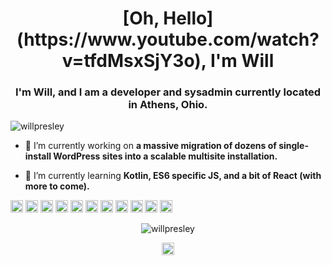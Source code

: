 <h1 align="center">[Oh, Hello](https://www.youtube.com/watch?v=tfdMsxSjY3o), I'm Will</h1>
<h3 align="center">I'm Will, and I am a developer and sysadmin currently located in Athens, Ohio.</h3>

<p align="left"> <img src="https://komarev.com/ghpvc/?username=willpresley" alt="willpresley" /> </p>

- 🔭 I’m currently working on **a massive migration of dozens of single-install WordPress sites into a scalable multisite installation.**

- 🌱 I’m currently learning **Kotlin, ES6 specific JS, and a bit of React (with more to come).**

<p align="left"><img src="https://devicons.github.io/devicon/devicon.git/icons/android/android-original-wordmark.svg" alt="android" width="20" height="20"/> <img src="https://devicons.github.io/devicon/devicon.git/icons/css3/css3-original-wordmark.svg" alt="css3" width="20" height="20"/> <img src="https://devicons.github.io/devicon/devicon.git/icons/electron/electron-original.svg" alt="electron" width="20" height="20"/> <img src="https://devicons.github.io/devicon/devicon.git/icons/html5/html5-original-wordmark.svg" alt="html5" width="20" height="20"/> <img src="https://devicons.github.io/devicon/devicon.git/icons/javascript/javascript-original.svg" alt="javascript" width="20" height="20"/> <img src="https://devicons.github.io/devicon/devicon.git/icons/mysql/mysql-original-wordmark.svg" alt="mysql" width="20" height="20"/> <img src="https://devicons.github.io/devicon/devicon.git/icons/php/php-original.svg" alt="php" width="20" height="20"/> <img src="https://devicons.github.io/devicon/devicon.git/icons/sass/sass-original.svg" alt="sass" width="20" height="20"/> <img src="https://devicons.github.io/devicon/devicon.git/icons/python/python-original-wordmark.svg" alt="python" width="20" height="20"/> <img src="https://devicons.github.io/devicon/devicon.git/icons/nginx/nginx-original.svg" alt="nginx" width="20" height="20"/> <img src="https://devicons.github.io/devicon/devicon.git/icons/linux/linux-original.svg" alt="linux" width="20" height="20"/></p><p align="center"> <img src="https://github-readme-stats.vercel.app/api?username=willpresley&show_icons=true" alt="willpresley" /> </p>

<p align="center">
<a href="https://stackoverflow.com/users/3246396" target="blank"><img align="center" src="https://cdn.jsdelivr.net/npm/simple-icons@3.0.1/icons/stackoverflow.svg" alt="3246396" height="20" width="20" /></a>
</p>
